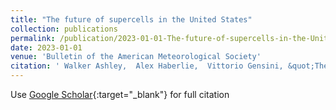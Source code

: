 ```yaml
---
title: "The future of supercells in the United States"
collection: publications
permalink: /publication/2023-01-01-The-future-of-supercells-in-the-United-States
date: 2023-01-01
venue: 'Bulletin of the American Meteorological Society'
citation: ' Walker Ashley,  Alex Haberlie,  Vittorio Gensini, &quot;The future of supercells in the United States.&quot; Bulletin of the American Meteorological Society, 2023.'
---
```

Use [Google Scholar](https://scholar.google.com/scholar?q=The+future+of+supercells+in+the+United+States){:target="_blank"} for full citation